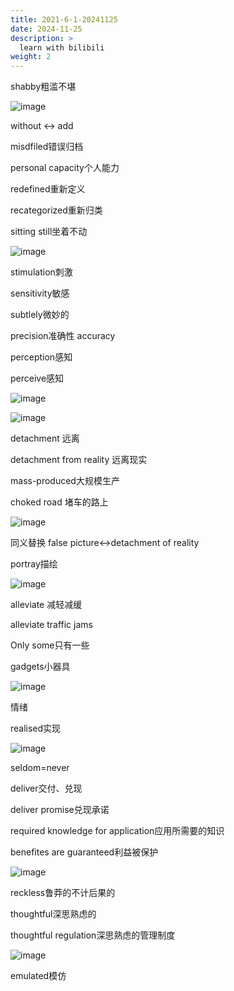 ```yaml
---
title: 2021-6-1-20241125
date: 2024-11-25
description: >
  learn with bilibili
weight: 2
---
```


shabby粗滥不堪

![image](https://github.com/user-attachments/assets/de3a1c66-9266-4814-bc67-254f6671f112)

without <-> add

misdfiled错误归档

personal capacity个人能力

redefined重新定义

recategorized重新归类

sitting still坐着不动

![image](https://github.com/user-attachments/assets/050e2d57-e349-4cc7-935d-56ae8661e7c7)


stimulation刺激

sensitivity敏感

subtlely微妙的

precision准确性 accuracy

perception感知

perceive感知


![image](https://github.com/user-attachments/assets/d0f29842-4c90-4804-8f6e-1de2ba2affb2)


![image](https://github.com/user-attachments/assets/ab07bce8-1e1d-406f-a13d-4f8e58dc543f)

detachment 远离

detachment from reality 远离现实

mass-produced大规模生产

choked road 堵车的路上

![image](https://github.com/user-attachments/assets/839b9a73-2978-4488-b710-b31fff6cd7e6)

同义替换 false picture<->detachment of reality

portray描绘

![image](https://github.com/user-attachments/assets/d1582a43-e4d7-44cf-9e9e-a02bc1115e07)

alleviate 减轻减缓

alleviate traffic jams

Only some只有一些

gadgets小器具

![image](https://github.com/user-attachments/assets/a51797a4-a8d7-4c86-bfda-2180e539e5a6)

情绪

realised实现

![image](https://github.com/user-attachments/assets/38d5e6d1-e076-46da-b2f8-29633974ef42)

seldom=never

deliver交付、兑现

deliver promise兑现承诺

required knowledge for application应用所需要的知识

benefites are guaranteed利益被保护

![image](https://github.com/user-attachments/assets/3aa45583-c5d1-4a60-8f8b-c1ae2bf5f601)

reckless鲁莽的不计后果的

thoughtful深思熟虑的

thoughtful regulation深思熟虑的管理制度

![image](https://github.com/user-attachments/assets/c50b2058-f2ae-456a-9833-024f48e047a3)

emulated模仿





